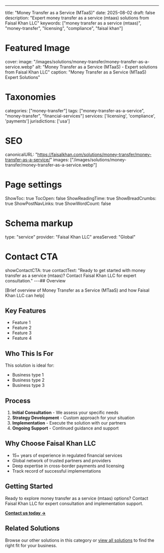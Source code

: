 ---
title: "Money Transfer as a Service (MTaaS)"
date: 2025-08-02
draft: false
description: "Expert money transfer as a service (mtaas) solutions from Faisal Khan LLC"
keywords: ["money transfer as a service (mtaas)", "money-transfer", "licensing", "compliance", "faisal khan"]

# Featured Image
cover:
    image: "/images/solutions/money-transfer/money-transfer-as-a-service.webp"
    alt: "Money Transfer as a Service (MTaaS) - Expert solutions from Faisal Khan LLC"
    caption: "Money Transfer as a Service (MTaaS) Expert Solutions"

# Taxonomies
categories: ["money-transfer"]
tags: ["money-transfer-as-a-service", "money-transfer", "financial-services"]
services: ['licensing', 'compliance', 'payments']
jurisdictions: ['usa']

# SEO
canonicalURL: "https://faisalkhan.com/solutions/money-transfer/money-transfer-as-a-service/"
images: ["/images/solutions/money-transfer/money-transfer-as-a-service.webp"]

# Page settings
ShowToc: true
TocOpen: false
ShowReadingTime: true
ShowBreadCrumbs: true
ShowPostNavLinks: true
ShowWordCount: false

# Schema markup
type: "service"
provider: "Faisal Khan LLC"
areaServed: "Global"

# Contact CTA
showContactCTA: true
contactText: "Ready to get started with money transfer as a service (mtaas)? Contact Faisal Khan LLC for expert consultation."
---## Overview

[Brief overview of Money Transfer as a Service (MTaaS) and how Faisal Khan LLC can help]

## Key Features

- Feature 1
- Feature 2  
- Feature 3
- Feature 4

## Who This Is For

This solution is ideal for:

- Business type 1
- Business type 2
- Business type 3

## Process

1. **Initial Consultation** - We assess your specific needs
2. **Strategy Development** - Custom approach for your situation  
3. **Implementation** - Execute the solution with our partners
4. **Ongoing Support** - Continued guidance and support

## Why Choose Faisal Khan LLC

- 15+ years of experience in regulated financial services
- Global network of trusted partners and providers
- Deep expertise in cross-border payments and licensing
- Track record of successful implementations

## Getting Started

Ready to explore money transfer as a service (mtaas) options? Contact Faisal Khan LLC for expert consultation and implementation support.

**[Contact us today →](mailto:contact@faisalkhan.com)**

## Related Solutions

Browse our other solutions in this category or [view all solutions](/solutions/) to find the right fit for your business.
